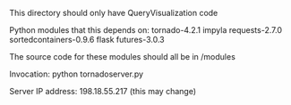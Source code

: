 This directory should only have QueryVisualization code

Python modules that this depends on:
tornado-4.2.1
impyla
requests-2.7.0
sortedcontainers-0.9.6
flask
futures-3.0.3

The source code for these modules should all be in /modules


Invocation:
python tornadoserver.py

Server IP address:
198.18.55.217 (this may change)

